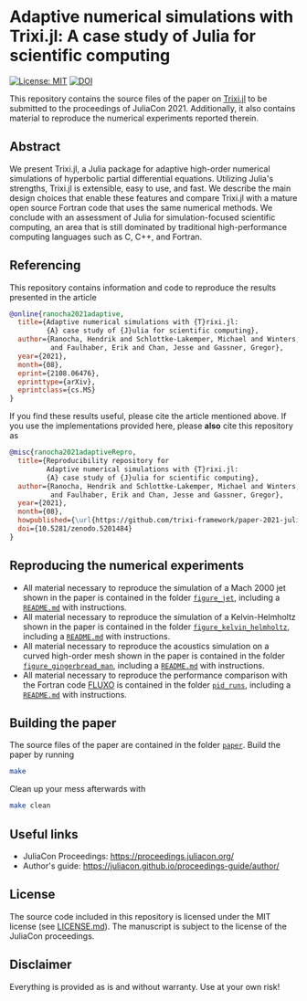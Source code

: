 # Adaptive numerical simulations with Trixi.jl: A case study of Julia for scientific computing

[![License: MIT](https://img.shields.io/badge/License-MIT-success.svg)](https://opensource.org/licenses/MIT)
[![DOI](https://zenodo.org/badge/DOI/10.5281/zenodo.5201484.svg)](https://doi.org/10.5281/zenodo.5201484)

This repository contains the source files of the paper on
[Trixi.jl](https://github.com/trixi-framework/Trixi.jl) to be submitted
to the proceedings of JuliaCon 2021. Additionally, it also contains
material to reproduce the numerical experiments reported therein.

## Abstract

We present Trixi.jl, a Julia package for adaptive high-order numerical simulations
of hyperbolic partial differential equations. Utilizing Julia's strengths,
Trixi.jl is extensible, easy to use, and fast. We describe the main design choices
that enable these features and compare Trixi.jl with a mature open
source Fortran code that uses the same numerical methods.
We conclude with an assessment of Julia for simulation-focused scientific
computing, an area that is still dominated by traditional high-performance
computing languages such as C, C++, and Fortran.


## Referencing

This repository contains information and code to reproduce the results presented in the article
```bibtex
@online{ranocha2021adaptive,
  title={Adaptive numerical simulations with {T}rixi.jl:
         {A} case study of {J}ulia for scientific computing},
  author={Ranocha, Hendrik and Schlottke-Lakemper, Michael and Winters, Andrew Ross
          and Faulhaber, Erik and Chan, Jesse and Gassner, Gregor},
  year={2021},
  month={08},
  eprint={2108.06476},
  eprinttype={arXiv},
  eprintclass={cs.MS}
}
```

If you find these results useful, please cite the article mentioned above. If you
use the implementations provided here, please **also** cite this repository as
```bibtex
@misc{ranocha2021adaptiveRepro,
  title={Reproducibility repository for
         Adaptive numerical simulations with {T}rixi.jl:
         {A} case study of {J}ulia for scientific computing},
  author={Ranocha, Hendrik and Schlottke-Lakemper, Michael and Winters, Andrew Ross
          and Faulhaber, Erik and Chan, Jesse and Gassner, Gregor},
  year={2021},
  month={08},
  howpublished={\url{https://github.com/trixi-framework/paper-2021-juliacon}},
  doi={10.5281/zenodo.5201484}
}
```


## Reproducing the numerical experiments

- All material necessary to reproduce the simulation of a Mach 2000 jet shown
  in the paper is contained in the folder [`figure_jet`](figure_jet/),
  including a [`README.md`](figure_jet/README.md) with instructions.
- All material necessary to reproduce the simulation of a Kelvin-Helmholtz
  shown in the paper is contained in the folder
  [`figure_kelvin_helmholtz`](figure_kelvin_helmholtz/),
  including a [`README.md`](figure_kelvin_helmholtz/README.md) with instructions.
- All material necessary to reproduce the acoustics simulation on a curved
  high-order mesh shown in the paper is contained in the folder
  [`figure_gingerbread_man`](figure_gingerbread_man/),
  including a [`README.md`](figure_gingerbread_man/README.md) with instructions.
- All material necessary to reproduce the performance comparison with the Fortran
  code [FLUXO](https://gitlab.com/project-fluxo/fluxo) is contained in the folder
  [`pid_runs`](pid_runs/),
  including a [`README.md`](pid_runs/README.md) with instructions.


## Building the paper

The source files of the paper are contained in the folder [`paper`](paper/).
Build the paper by running
```bash
make
```
Clean up your mess afterwards with
```bash
make clean
```


## Useful links

* JuliaCon Proceedings: https://proceedings.juliacon.org/
* Author's guide: https://juliacon.github.io/proceedings-guide/author/


## License

The source code included in this repository is licensed under the MIT license
(see [LICENSE.md](LICENSE.md)). The manuscript is subject to the license of
the JuliaCon proceedings.


## Disclaimer

Everything is provided as is and without warranty. Use at your own risk!
